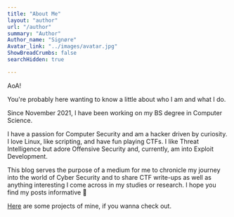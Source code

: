 ```yaml
---
title: "About Me"
layout: "author"
url: "/author"
summary: "Author"
Author_name: "Signøre"
Avatar_link: "../images/avatar.jpg"
ShowBreadCrumbs: false
searchHidden: true

---
```


AoA!

You're probably here wanting to know a little about who I am and what I do.

Since November 2021, I have been working on my BS degree in Computer Science.

I have a passion for Computer Security and am a hacker driven by curiosity. I love Linux, like scripting, and have fun playing CTFs. I like Threat Intelligence but adore Offensive Security and, currently, am into Exploit Development.

This blog serves the purpose of a medium for me to chronicle my journey into the world of Cyber Security and to share CTF write-ups as well as anything interesting I come across in my studies or research. I hope you find my posts informative :slightly_smiling_face:

[Here](../projects) are some projects of mine, if you wanna check out.
